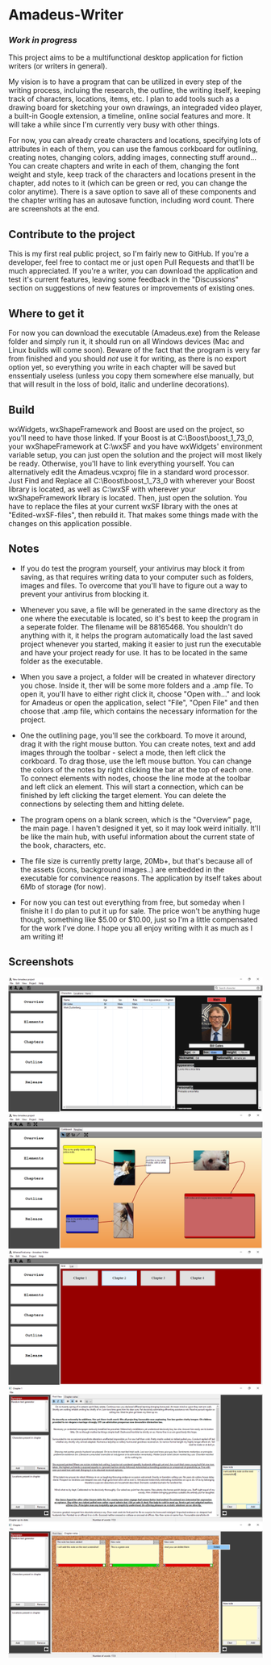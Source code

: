 # Amadeus-Writer
### *Work in progress*

  This project aims to be a multifunctional desktop application for fiction writers (or writers in general).
  
  My vision is to have a program that can be utilized in every step of the writing process, incluing the research, the outline, the writing itself, keeping track of characters, locations, items, etc. I plan to add tools such as a drawing board for sketching your own drawings, an integraded video player, a built-in Google extension, a timeline, online social features and more. It will take a while since I'm currently very busy with other things.
  
  For now, you can already create characters and locations, specifying lots of attributes in each of them, you can use the famous corkboard for outlining, creating notes, changing colors, adding images, connecting stuff around... You can create chapters and write in each of them, changing the font weight and style, keep track of the characters and locations present in the chapter, add notes to it (which can be green or red, you can change the color anytime). There is a save option to save all of these components and the chapter writing has an autosave function, including word count. There are screenshots at the end.
  
## Contribute to the project
 
  This is my first real public project, so I'm fairly new to GitHub. If you're a developer, feel free to contact me or just open Pull Requests and that'll be much appreciated. If you're a writer, you can download the application and test it's current features, leaving some feedback in the "Discussions" section on suggestions of new features or improvements of existing ones.
  
## Where to get it

  For now you can download the executable (Amadeus.exe) from the Release folder and simply run it, it should run on all Windows devices (Mac and Linux builds will come soon). Beware of the fact that the program is very far from finished and you should *not* use it for writing, as there is no export option yet, so everything you write in each chapter will be saved but enssentialy useless (unless you copy them somewhere else manually, but that will result in the loss of bold, italic and underline decorations).
  
## Build

  wxWidgets, wxShapeFramework and Boost are used on the project, so you'll need to have those linked. If your Boost is at C:\Boost\boost_1_73_0, your wxShapeFramework at C:\wxSF and you have wxWidgets' environment variable setup, you can just open the solution and the project will most likely be ready. Otherwise, you'll have to link everything yourself. You can alternatively edit the Amadeus.vcxproj file in a standard word processor. Just Find and Replace all C:\Boost\boost_1_73_0 with wherever your Boost library is located, as well as C:\wxSF with wherever your wxShapeFramework library is located. Then, just open the solution.
  You have to replace the files at your current wxSF library with the ones at "Edited-wxSF-files", then rebuild it. That makes some things made with the changes on this application possible.

## Notes
  
  - If you do test the program yourself, your antivirus may block it from saving, as that requires writing data to your computer such as folders, images and files. To overcome that you'll have to figure out a way to prevent your antivirus from blocking it.
  
  - Whenever you save, a file will be generated in the same directory as the one where the executable is located, so it's best to keep the program in a seperate folder. The filename will be 88165468. You shouldn't do anything with it, it helps the program automatically load the last saved project whenever you started, making it easier to just run the executable and have your project ready for use. It has to be located in the same folder as the executable.
  
  - When you save a project, a folder will be created in whatever directory you chose. Inside it, ther will be some more folders and a .amp file. To open it, you'll have to either right click it, choose "Open with..." and look for Amadeus or open the application, select "File", "Open File" and then choose that .amp file, which contains the necessary information for the project.
  
  - One the outlining page, you'll see the corkboard. To move it around, drag it with the right mouse button. You can create notes, text and add images through the toolbar - select a mode, then left click the corkboard. To drag those, use the left mouse button. You can change the colors of the notes by right clicking the bar at the top of each one. To connect elements with nodes, choose the line mode at the toolbar and left click an element. This will start a connection, which can be finished by left clicking the target element. You can delete the connections by selecting them and hitting delete.
  
  - The program opens on a blank screen, which is the "Overview" page, the main page. I haven't designed it yet, so it may look weird initially. It'll be like the main hub, with useful information about the current state of the book, characters, etc.
  
  - The file size is currently pretty large, 20Mb+, but that's because all of the assets (icons, background images..) are embedded in the executable for convinence reasons. The application by itself takes about 6Mb of storage (for now).

  - For now you can test out everything from free, but someday when I finishe it I do plan to put it up for sale. The price won't be anything huge though, something like $5.00 or $10.00, just so I'm a little compensated for the work I've done. I hope you all enjoy writing with it as much as I am writing it! 

## Screenshots

![Characters showcase](Assets/Screenshots/Characters-Showcase.png)
![Corkboard showcase](Assets/Screenshots/Corkboard-Showcase.png)
![Chapter table showcase](Assets/Screenshots/Chapter-Table-Showcase.png)
![Chapter writer showcase](Assets/Screenshots/Chapter-Writer-Showcase.png)
![Chapter notes showcase](Assets/Screenshots/Chapter-Notes-Showcase.png)
